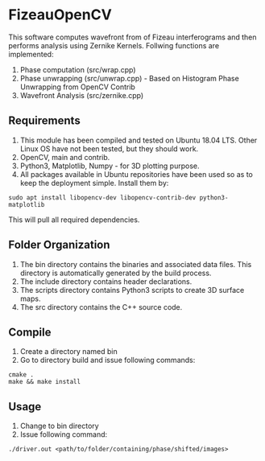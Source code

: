 # FizeauOpenCV

This software computes wavefront from of Fizeau interferograms and then performs analysis using Zernike Kernels. Follwing functions are implemented:
1. Phase computation (src/wrap.cpp)
2. Phase unwrapping (src/unwrap.cpp) - Based on Histogram Phase Unwrapping from OpenCV Contrib
3. Wavefront Analysis (src/zernike.cpp)

## Requirements
1. This module has been compiled and tested on Ubuntu 18.04 LTS. Other Linux OS have not been tested, but they should work. 
2. OpenCV, main and contrib.
3. Python3, Matplotlib, Numpy - for 3D plotting purpose.
4. All packages available in Ubuntu repositories have been used so as to keep the deployment simple. Install them by:
```
sudo apt install libopencv-dev libopencv-contrib-dev python3-matplotlib
```
This will pull all required dependencies.


## Folder Organization
1. The bin directory contains the binaries and associated data files. This directory is automatically generated by the build process.
2. The include directory contains header declarations.
3. The scripts directory contains Python3 scripts to create 3D surface maps.
4. The src directory contains the C++ source code.

## Compile
1. Create a directory named bin
2. Go to directory build and issue following commands: 
```
cmake .
make && make install
```

## Usage
1. Change to bin directory
2. Issue following command: 
```
./driver.out <path/to/folder/containing/phase/shifted/images>
```

